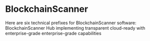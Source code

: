 # BlockchainScanner
Here are six technical prefixes for BlockchainScanner software: BlockchainScanner Hub implementing transparent cloud-ready with enterprise-grade enterprise-grade capabilities
